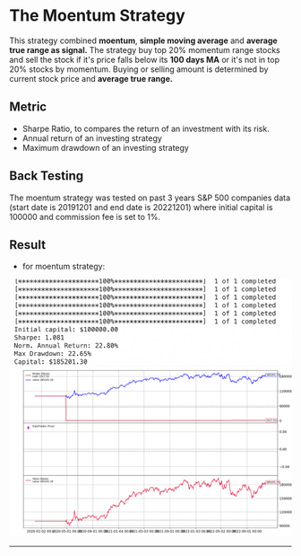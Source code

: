 # The Moentum Strategy

This strategy combined **moentum**, **simple moving average** and **average true range as signal.** The strategy buy top 20% momentum range stocks and sell the stock if it's price falls below its **100 days MA** or it's not in top 20% stocks by momentum. Buying or selling amount is determined by current stock price and **average true range.**

## Metric

-   Sharpe Ratio, to compares the return of an investment with its risk.
-   Annual return of an investing strategy
-   Maximum drawdown of an investing strategy

## Back Testing

The moentum strategy was tested on past 3 years S&P 500 companies data (start date is 20191201 and end date is 20221201) where initial capital is 100000 and commission fee is set to 1%.

## Result

-   for moentum strategy:

![](images/outcome.png) ![](images/outcome_plot.png)

------------------------------------------------------------------------
